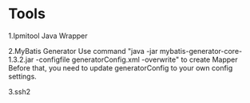 # Tools
1.Ipmitool Java Wrapper

2.MyBatis Generator
Use command "java -jar mybatis-generator-core-1.3.2.jar -configfile generatorConfig.xml -overwrite" to create Mapper
Before that, you need to update generatorConfig to your own config settings.

3.ssh2
